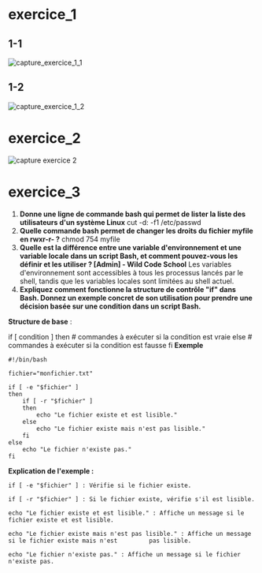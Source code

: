 # exercice_1
## 1-1
![capture_exercice_1_1](https://github.com/SPIDERPY/exercice_1/blob/main/Capture%20d%E2%80%99e%CC%81cran%202025-01-24%20a%CC%80%2012.26.45.png)
## 1-2
![capture_exercice_1_2](https://github.com/SPIDERPY/exercice_1/blob/main/Capture%20d%E2%80%99e%CC%81cran%202025-01-24%20a%CC%80%2012.23.21.png)

# exercice_2
![capture exercice 2](https://github.com/SPIDERPY/exercice_1/blob/main/Capture%20d%E2%80%99e%CC%81cran%202025-01-24%20a%CC%80%2014.51.43.png)

# exercice_3

1. **Donne une ligne de commande bash qui permet de lister la liste des utilisateurs d'un système Linux**
cut -d: -f1 /etc/passwd
2. **Quelle commande bash permet de changer les droits du fichier myfile en rwxr-r- ?**
chmod 754 myfile
3. **Quelle est la différence entre une variable d'environnement et une variable locale dans un script Bash, et comment pouvez-vous les définir et les utiliser ? [Admin] - Wild Code School**
Les variables d'environnement sont accessibles à tous les processus lancés par le shell, tandis que les variables locales sont limitées au shell actuel.
5. **Expliquez comment fonctionne la structure de contrôle "if" dans Bash. Donnez un exemple concret de son utilisation pour prendre une décision basée sur une condition dans un script Bash.**

**Structure de base** :

if [ condition ]
    then
    # commandes à exécuter si la condition est vraie
else
    # commandes à exécuter si la condition est fausse
fi
**Exemple**

    #!/bin/bash

    fichier="monfichier.txt"

    if [ -e "$fichier" ]
    then
        if [ -r "$fichier" ]
        then
            echo "Le fichier existe et est lisible."
        else
            echo "Le fichier existe mais n'est pas lisible."
        fi
    else
        echo "Le fichier n'existe pas."
    fi
**Explication de l'exemple :**

    if [ -e "$fichier" ] : Vérifie si le fichier existe.

    if [ -r "$fichier" ] : Si le fichier existe, vérifie s'il est lisible.

    echo "Le fichier existe et est lisible." : Affiche un message si le fichier existe et est lisible.

    echo "Le fichier existe mais n'est pas lisible." : Affiche un message si le fichier existe mais n'est         pas lisible.

    echo "Le fichier n'existe pas." : Affiche un message si le fichier n'existe pas.

